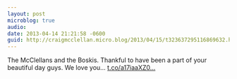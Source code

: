 ```yaml
---
layout: post
microblog: true
audio: 
date: 2013-04-14 21:21:58 -0600
guid: http://craigmcclellan.micro.blog/2013/04/15/t323637295116869632.html
---
```

The McClellans and the Boskis. Thankful to have been a part of your beautiful day guys. We love you… [t.co/a17iaaXZ0...](http://t.co/a17iaaXZ07)
